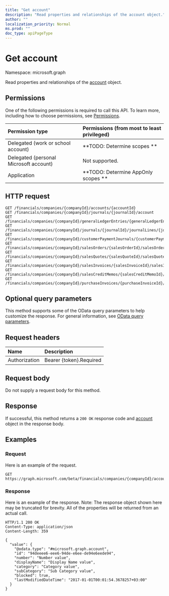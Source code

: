 ```yaml
---
title: "Get account"
description: "Read properties and relationships of the account object."
author: ""
localization_priority: Normal
ms.prod: ""
doc_type: apiPageType
---
```


# Get account

Namespace: microsoft.graph

Read properties and relationships of the [account](../resources/account.md) object.

## Permissions
One of the following permissions is required to call this API. To learn more, including how to choose permissions, see [Permissions](/concepts/permissions-reference.md).

|Permission type|Permissions (from most to least privileged)|
|:---|:---|
|Delegated (work or school account)|**TODO: Determine scopes **|
|Delegated (personal Microsoft account)|Not supported.|
|Application|**TODO: Determine AppOnly scopes **|

## HTTP request
<!-- {
  "blockType": "ignored"
}
-->
``` http
GET /financials/companies/{companyId}/accounts/{accountId}
GET /financials/companies/{companyId}/journals/{journalId}/account
GET /financials/companies/{companyId}/generalLedgerEntries/{generalLedgerEntryId}/account
GET /financials/companies/{companyId}/journals/{journalId}/journalLines/{journalLineId}/account
GET /financials/companies/{companyId}/customerPaymentJournals/{customerPaymentJournalId}/account
GET /financials/companies/{companyId}/salesOrders/{salesOrderId}/salesOrderLines/{salesOrderLineId}/account
GET /financials/companies/{companyId}/salesQuotes/{salesQuoteId}/salesQuoteLines/{salesQuoteLineId}/account
GET /financials/companies/{companyId}/salesInvoices/{salesInvoiceId}/salesInvoiceLines/{salesInvoiceLineId}/account
GET /financials/companies/{companyId}/salesCreditMemos/{salesCreditMemoId}/salesCreditMemoLines/{salesCreditMemoLineId}/account
GET /financials/companies/{companyId}/purchaseInvoices/{purchaseInvoiceId}/purchaseInvoiceLines/{purchaseInvoiceLineId}/account
```

## Optional query parameters
This method supports some of the OData query parameters to help customize the response. For general information, see [OData query parameters](/graph/query-parameters).

## Request headers
|Name|Description|
|:---|:---|
|Authorization|Bearer {token}.Required|

## Request body
Do not supply a request body for this method.

## Response
If successful, this method returns a `200 OK` response code and [account](../resources/account.md) object in the response body.

## Examples

### Request
Here is an example of the request.
<!-- {
  "blockType": "request",
  "name": "get_account"
}
-->
``` http
GET https://graph.microsoft.com/beta/financials/companies/{companyId}/accounts/{accountId}
```

### Response
Here is an example of the response. Note: The response object shown here may be truncated for brevity. All of the properties will be returned from an actual call.
<!-- {
  "blockType": "response",
  "truncated": true,
  "@odata.type": "microsoft.graph.account"
}
-->
``` http
HTTP/1.1 200 OK
Content-Type: application/json
Content-Length: 359

{
  "value": {
    "@odata.type": "#microsoft.graph.account",
    "id": "94deeee6-eee6-94de-e6ee-de94e6eede94",
    "number": "Number value",
    "displayName": "Display Name value",
    "category": "Category value",
    "subCategory": "Sub Category value",
    "blocked": true,
    "lastModifiedDateTime": "2017-01-01T00:01:54.3678257+03:00"
  }
}
```

